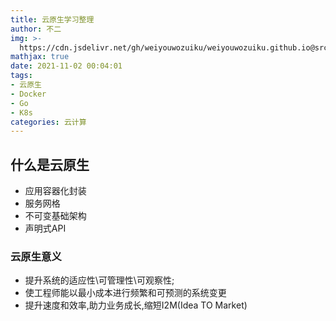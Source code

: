 ```yaml
---
title: 云原生学习整理
author: 不二
img: >-
  https://cdn.jsdelivr.net/gh/weiyouwozuiku/weiyouwozuiku.github.io@src/source/_posts/PageImg/云计算/云原生.png
mathjax: true
date: 2021-11-02 00:04:01
tags:
- 云原生
- Docker
- Go
- K8s
categories: 云计算
---
```


## 什么是云原生

- 应用容器化封装
- 服务网格
- 不可变基础架构
- 声明式API

### 云原生意义

- 提升系统的适应性\可管理性\可观察性;
- 使工程师能以最小成本进行频繁和可预测的系统变更
- 提升速度和效率,助力业务成长,缩短I2M(Idea TO Market)

